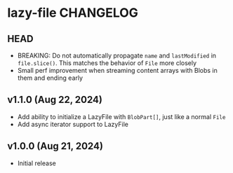 # lazy-file CHANGELOG

## HEAD

- BREAKING: Do not automatically propagate `name` and `lastModified` in `file.slice()`. This matches the behavior of `File` more closely
- Small perf improvement when streaming content arrays with Blobs in them and ending early

## v1.1.0 (Aug 22, 2024)

- Add ability to initialize a LazyFile with `BlobPart[]`, just like a normal `File`
- Add async iterator support to LazyFile

## v1.0.0 (Aug 21, 2024)

- Initial release
